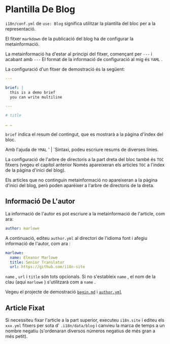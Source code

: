 # Plantilla De Blog

`i18n/conf.yml` de `use: Blog` significa utilitzar la plantilla del bloc per a la representació.

El fitxer `markdown` de la publicació del blog ha de configurar la metainformació.

La metainformació ha d'estar al principi del fitxer, començant per `---` i acabant amb `---` El format de la informació de configuració al mig és `YAML` .

La configuració d'un fitxer de demostració és la següent:

```yml
---

brief: |
  this is a demo brief
  you can write multiline

---

# title

… …
```

`brief` indica el resum del contingut, que es mostrarà a la pàgina d'índex del bloc.

Amb l'ajuda de `YMAL` ' | `Sintaxi, podeu escriure resums de diverses línies.

La configuració de l'arbre de directoris a la part dreta del bloc també és `TOC` fitxers (vegeu el capítol anterior Només apareixeran els articles `TOC` a l'índex de la pàgina d'inici del blog).

Els articles que no continguin metainformació no apareixeran a la pàgina d'inici del blog, però poden aparèixer a l'arbre de directoris de la dreta.

## Informació De L'autor

La informació de l'autor es pot escriure a la metainformació de l'article, com ara:

```yml
author: marlowe
```

A continuació, editeu `author.yml` al directori de l'idioma font i afegiu informació de l'autor, com ara :

```yml
marlowe:
  name: Eleanor Marlowe
  title: Senior Translator
  url: https://github.com/i18n-site
```

`name` , `url` i `title` són tots opcionals. Si no s'estableix `name` , el nom de la clau (aquí `marlowe` ) s'utilitzarà com a `name` .

Vegeu el projecte de demostració [`begin.md`](https://github.com/i18n-site/demo.i18n.site/blob/main/en/blog/news/begin.md?plain=1) i [`author.yml`](https://github.com/i18n-site/demo.i18n.site/blob/main/en/author.yml)

## Article Fixat

Si necessiteu fixar l'article a la part superior, executeu `i18n.site` i editeu els `xxx.yml` fitxers per sota d' `.i18n/data/blog` i canvieu la marca de temps a un nombre negatiu (s'ordenaran diversos números negatius de més gran a més petit).